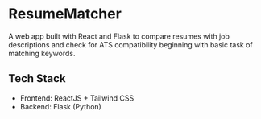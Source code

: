 # ResumeMatcher

A web app built with React and Flask to compare resumes with job descriptions and check for ATS compatibility beginning with basic task of matching keywords.

## Tech Stack
- Frontend: ReactJS + Tailwind CSS
- Backend: Flask (Python)